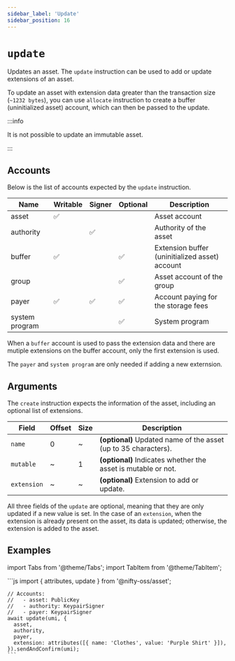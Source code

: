 ```yaml
---
sidebar_label: 'Update'
sidebar_position: 16
---
```


# `update`

Updates an asset. The `update` instruction can be used to add or update extensions of an asset.

To update an asset with extension data greater than the transaction size (`~1232 bytes`), you can use `allocate` instruction to create a buffer (uninitialized asset) account, which can then be passed to the update.

:::info

It is not possible to update an immutable asset.

:::

## Accounts

Below is the list of accounts expected by the `update` instruction.

| Name             | Writable | Signer | Optional | Description |
|------------------|----------|--------|----------|-------------|
| asset            | ✅       |        |          | Asset account |
| authority        |          | ✅     |          | Authority of the asset |
| buffer           | ✅       |        | ✅        | Extension buffer (uninitialized asset) account |
| group            |          |        | ✅        | Asset account of the group |
| payer            | ✅       | ✅     | ✅        | Account paying for the storage fees |
| system program   |          |        | ✅        | System program |

When a `buffer` account is used to pass the extension data and there are mutiple extensions on the buffer account, only the first extension is used.

The `payer` and `system program` are only needed if adding a new externsion.

## Arguments

The `create` instruction expects the information of the asset, including an optional list of extensions.

| Field             | Offset | Size | Description |
|-------------------|--------|------|-------------|
| `name`            | 0      | ~    | **(optional)** Updated name of the asset (up to 35 characters). |
| `mutable`         | ~      | 1    | **(optional)** Indicates whether the asset is mutable or not. |
| `extension`       | ~      | ~    | **(optional)** Extension to add or update. |

All three fields of the `update` are optional, meaning that they are only updated if a new value is set. In the case of an `extension`, when the extension is already present on the asset, its data is updated; otherwise, the extension is added to the asset.

## Examples

import Tabs from '@theme/Tabs';
import TabItem from '@theme/TabItem';

<Tabs>
  <TabItem value="javascript" label="JavaScript" default>
    ```js
    import { attributes, update } from '@nifty-oss/asset';

    // Accounts:
    //   - asset: PublicKey
    //   - authority: KeypairSigner
    //   - payer: KeypairSigner
    await update(umi, {
      asset,
      authority,
      payer,
      extension: attributes([{ name: 'Clothes', value: 'Purple Shirt' }]),
    }).sendAndConfirm(umi);
    ```
  </TabItem>
</Tabs>
